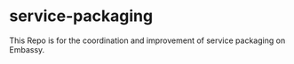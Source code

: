 # service-packaging
This Repo is for the coordination and improvement of service packaging on Embassy.
